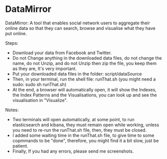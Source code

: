 # DataMirror
DataMirror: A tool that enables social network users to aggregate their online data so that they can search, browse and visualise what they have put online.


Steps:
- Download your data from Facebook and Twitter.
- Do not Change anything in the downloaded data files, do not change the name, do not Unzip, and do not Unzip then zip the file, you keep them as they are, It's very important.
- Put your downloaded data files in the folder: script/dataSource
- Then, in your terminal, run the shell file: runThat.sh (you might need a sudo: sudo sh runThat.sh)
- At the end, a browser will automatically open, it will show the Indexes, the Index Patterns and the Visualisations, you can look up and see the visualisation in "Visualize".

Notes:
- Two terminals will open automatically, at some point, to run elasticsearch and kibana, they must remain open while working, unless you need to re-run the runThat.sh file, then, they must be closed.
- I added some waiting time in the runThat.sh file, to give time to some copmmands to be "done", therefore, you might find it a bit slow, just be patient.
- Finally, If you had any errors, please send me screenshots.
